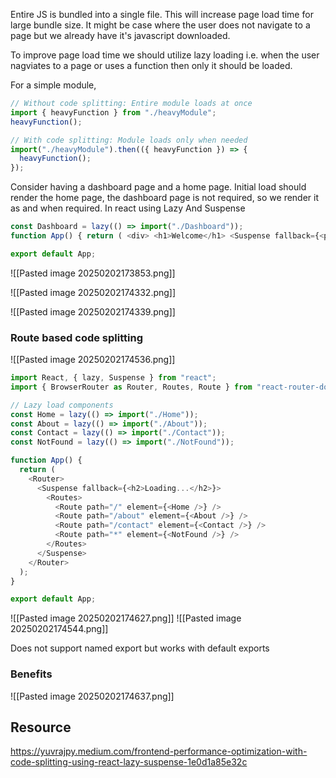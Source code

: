 Entire JS is bundled into a single file. This will increase page load time for large bundle size. It might be case where the user does not navigate to a page but we already have it's javascript downloaded.

To improve page load time we should utilize lazy loading i.e. when the user nagviates to a page or uses a function then only it should be loaded.

For a simple module,
```js
// Without code splitting: Entire module loads at once
import { heavyFunction } from "./heavyModule";
heavyFunction();

// With code splitting: Module loads only when needed
import("./heavyModule").then(({ heavyFunction }) => {
  heavyFunction();
});

```

Consider having a dashboard page and a home page. Initial load should render the home page, the dashboard page is not required, so we render it as and when required.
In react using Lazy And Suspense
```js
const Dashboard = lazy(() => import("./Dashboard"));
function App() { return ( <div> <h1>Welcome</h1> <Suspense fallback={<p>Loading...</p>}> <Dashboard /> </Suspense> </div> ); }

export default App;
```




![[Pasted image 20250202173853.png]]


![[Pasted image 20250202174332.png]]

![[Pasted image 20250202174339.png]]



### Route based code splitting
![[Pasted image 20250202174536.png]]
```js
import React, { lazy, Suspense } from "react";
import { BrowserRouter as Router, Routes, Route } from "react-router-dom";

// Lazy load components
const Home = lazy(() => import("./Home"));
const About = lazy(() => import("./About"));
const Contact = lazy(() => import("./Contact"));
const NotFound = lazy(() => import("./NotFound"));

function App() {
  return (
    <Router>
      <Suspense fallback={<h2>Loading...</h2>}>
        <Routes>
          <Route path="/" element={<Home />} />
          <Route path="/about" element={<About />} />
          <Route path="/contact" element={<Contact />} />
          <Route path="*" element={<NotFound />} />
        </Routes>
      </Suspense>
    </Router>
  );
}

export default App;

```

![[Pasted image 20250202174627.png]]
![[Pasted image 20250202174544.png]]

Does not support named export but works with default exports


### Benefits

![[Pasted image 20250202174637.png]]

## Resource
https://yuvrajpy.medium.com/frontend-performance-optimization-with-code-splitting-using-react-lazy-suspense-1e0d1a85e32c